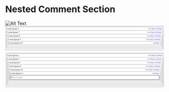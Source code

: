 # Nested Comment Section
![Alt Text]("https://github.com/arsalanhub/Nested-Comments-Section/blob/main/demo/img1.png")
![Alt Text](https://github.com/arsalanhub/Nested-Comments-Section/blob/main/demo/img2.png)
![Alt Text](https://github.com/arsalanhub/Nested-Comments-Section/blob/main/demo/img3.png)
